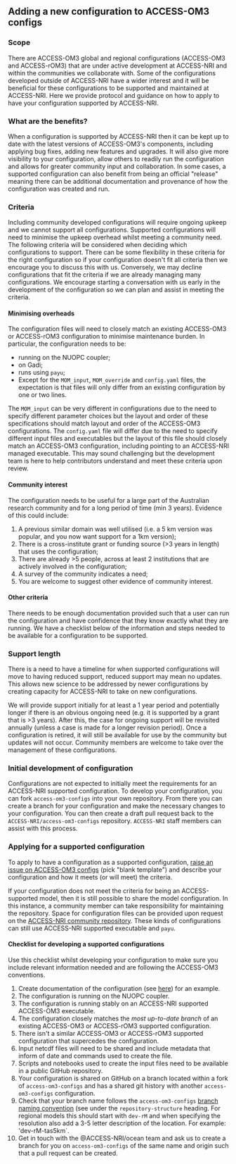 ## Adding a new configuration to ACCESS-OM3 configs 

### Scope
There are ACCESS-OM3 global and regional configurations (ACCESS-OM3 and ACCESS-rOM3) that are under active development at ACCESS-NRI and within the communities we collaborate with. Some of the configurations developed outside of ACCESS-NRI have a wider interest and it will be beneficial for these configurations to be supported and maintained at ACCESS-NRI. Here we provide protocol and guidance on how to apply to have your configuration supported by ACCESS-NRI. 

### What are the benefits?
When a configuration is supported by ACCESS-NRI then it can be kept up to date with the latest versions of ACCESS-OM3's components, including applying bug fixes, adding new features and upgrades. It will also give more visibility to your configuration, allow others to readily run the configuration and allows for greater community input and collaboration. In some cases, a supported configuration can also benefit from being an official "release" meaning there can be additional documentation and provenance of how the configuration was created and run.

### Criteria
Including community developed configurations will require ongoing upkeep and we cannot support all configurations. Supported configurations will need to minimise the upkeep overhead whilst meeting a community need. The following criteria will be considered when deciding which configurations to support. There can be some flexibility in these criteria for the right configuration so if your configuration doesn't fit all criteria then we encourage you to discuss this with us. Conversely, we may decline configurations that fit the criteria if we are already managing many configurations. We encourage starting a conversation with us early in the development of the configuration so we can plan and assist in meeting the criteria. 

#### Minimising overheads
The configuration files will need to closely match an existing ACCESS-OM3 or ACCESS-rOM3 configuration to minimise maintenance burden. In particular, the configuration needs to be:

 - running on the NUOPC coupler; 
 - on Gadi;
 - runs using `payu`; 
 - Except for the `MOM_input`, `MOM_override` and `config.yaml` files, the expectation is that files will only differ from an existing configuration by one or two lines. 
 
The `MOM_input` can be very different in  configurations due to the need to specify different parameter choices but the layout and order of these specifications should match layout and order of the ACCESS-OM3 configurations. The `config.yaml` file will differ due to the need to specify different input files and executables but the layout of this file should closely match an ACCESS-OM3 configuration, including pointing to an ACCESS-NRI managed executable. This may sound challenging but the development team is here to help contributors understand and meet these criteria upon review.

#### Community interest
The configuration needs to be useful for a large part of the Australian research community and for a long period of time (min 3 years). Evidence of this could include:

   1. A previous similar domain was well utilised (i.e. a 5 km version was popular, and you now want support for a 1km version);
   2. There is a cross-institute grant or funding source (>3 years in length) that uses the configuration;
   3. There are already >5 people, across at least 2 institutions that are actively involved in the configuration;
   4. A survey of the community indicates a need;
   5. You are welcome to suggest other evidence of community interest.

#### Other criteria
There needs to be enough documentation provided such that a user can run the configuration and have confidence that they know exactly what they are running. We have a checklist below of the information and steps needed to be available for a configuration to be supported.

### Support length
There is a need to have a timeline for when supported configurations will move to having reduced support, reduced support may mean no updates. This allows new science to be addressed by newer configurations by creating capacity for ACCESS-NRI to take on new configurations. 

We will provide support initially for at least a 1 year period and potentially longer if there is an obvious ongoing need (e.g. it is supported by a grant that is >3 years). After this, the case for ongoing support will be revisited annually (unless a case is made for a longer revision period). Once a configuration is retired, it will still be available for use by the community but updates will not occur. Community members are welcome to take over the management of these configurations. 

### Initial development of configuration
Configurations are not expected to initially meet the requirements for an ACCESS-NRI supported configuration. To develop your configuration, you can fork `access-om3-configs` into your own repository. From there you can create a branch for your configuration and make the necessary changes to your configuration. You can then create a draft pull request back to the `ACCESS-NRI/access-om3-configs` repository. `ACCESS-NRI` staff members can assist with this process.

### Applying for a supported configuration
To apply to have a configuration as a supported configuration, [raise an issue on ACCESS-OM3 configs](https://github.com/ACCESS-NRI/access-om3-configs/issues/new/choose) (pick "blank template") and describe your configuration and how it meets (or will meet) the criteria.

If your configuration does not meet the criteria for being an ACCESS-supported model, then it is still possible to share the model configuration. In this instance, a community member can take responsibility for maintaining the repository. Space for configuration files can be provided upon request on the [ACCESS-NRI community repository](https://github.com/ACCESS-Community-Hub). These kinds of configurations can still use ACCESS-NRI supported executable and `payu`.

#### Checklist for developing a supported configurations
Use this checklist whilst developing your configuration to make sure you include relevant information needed and are following the ACCESS-OM3 conventions. 

1. Create documentation of the configuration (see [here](https://access-om3-configs.access-hive.org.au/configurations/dev-MC_25km_jra_ryf/)) for an example.
2. The configuration is running on the NUOPC coupler.
3. The configuration is running stably on an ACCESS-NRI supported ACCESS-OM3 executable.
4. The configuration closely matches the _most up-to-date branch_ of an existing ACCESS-OM3 or ACCESS-rOM3 supported configuration.
5. There isn't a similar ACCESS-OM3 or ACCESS-rOM3 supported configuration that supercedes the configuration.
6. Input netcdf files will need to be shared and include metadata that inform of date and commands used to create the file.
7. Scripts and notebooks used to create the input files need to be available in a public GitHub repository.
8. Your configuration is shared on GitHub on a branch located within a fork of `access-om3-configs` and has a shared git history with another `access-om3-configs` configuration.
9. Check that your branch name follows the `access-om3-configs` [branch naming convention](https://access-om3-configs.access-hive.org.au/#access-om3-configs-overview) (see under the `repository-structure` heading. For regional models this should start with `dev-rM` and when specifying the resolution also add a 3-5 letter description of the location. For example: 'dev-rM-tas5km`. 
10. Get in touch with the @ACCESS-NRI/ocean team and ask us to create a branch for you on `access-om3-configs` of the same name and origin such that a pull request can be created.
